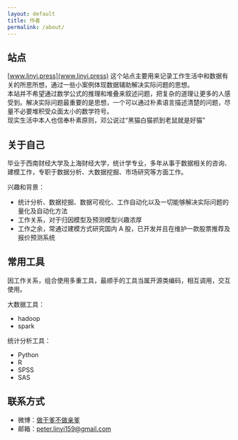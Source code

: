 ```yaml
---
layout: default
title: 作者
permalink: /about/
---
```


## 站点

[www.linyi.press](www.linyi.press) 这个站点主要用来记录工作生活中和数据有关的所思所想，通过一些小案例体现数据辅助解决实际问题的思想。
<br/>
本站并不希望通过数学公式的推理和堆叠来叙述问题，把复杂的道理让更多的人感受到。解决实际问题最重要的是思想，一个可以通过朴素语言描述清楚的问题，尽量不必要堆积受众面太小的数学符号。
<br/>
现实生活中本人也信奉朴素原则，邓公说过“黑猫白猫抓到老鼠就是好猫”
<br/>

## 关于自己

毕业于西南财经大学及上海财经大学，统计学专业，多年从事于数据相关的咨询、建模工作，专职于数据分析、大数据挖掘、市场研究等方面工作。

兴趣和背景：

- 统计分析、数据挖掘、数据可视化、工作自动化以及一切能够解决实际问题的量化及自动化方法
- 工作关系，对于归因模型及预测模型兴趣浓厚
- 工作之余，常通过建模方式研究国内 A 股，已开发并且在维护一款股票推荐及报价预测系统

## 常用工具

因工作关系，组合使用多重工具，最顺手的工具当属开源类编码，相互调用，交互使用。

大数据工具：

- hadoop
- spark

统计分析工具：

- Python
- R
- SPSS
- SAS

## 联系方式

- 微博：[做干爹不做亲爹](http://weibo.com/2100953575)
- 邮箱：[peter.linyi159@gmail.com](mailto:peter.linyi159@gmail.com)

<br>
